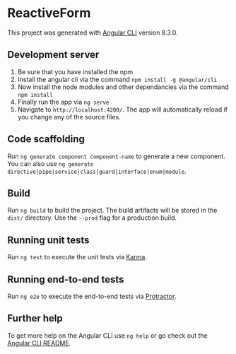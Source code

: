 # ReactiveForm

This project was generated with [Angular CLI](https://github.com/angular/angular-cli) version 8.3.0.

## Development server

1. Be sure that  you have installed the npm
2. Install the angular cli via the command `npm install -g @angular/cli`
3. Now install the node modules and other dependancies via the command `npm install`
4. Finally run the app via `ng serve`
5. Navigate to `http://localhost:4200/`. The app will automatically reload if you change any of the source files.

## Code scaffolding

Run `ng generate component component-name` to generate a new component. You can also use `ng generate directive|pipe|service|class|guard|interface|enum|module`.

## Build

Run `ng build` to build the project. The build artifacts will be stored in the `dist/` directory. Use the `--prod` flag for a production build.

## Running unit tests

Run `ng test` to execute the unit tests via [Karma](https://karma-runner.github.io).

## Running end-to-end tests

Run `ng e2e` to execute the end-to-end tests via [Protractor](http://www.protractortest.org/).

## Further help

To get more help on the Angular CLI use `ng help` or go check out the [Angular CLI README](https://github.com/angular/angular-cli/blob/master/README.md).
